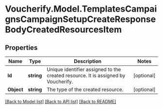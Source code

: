# Voucherify.Model.TemplatesCampaignsCampaignSetupCreateResponseBodyCreatedResourcesItem

## Properties

Name | Type | Description | Notes
------------ | ------------- | ------------- | -------------
**Id** | **string** | Unique identifier assigned to the created resource. It is assigned by Voucherify. | [optional] 
**Object** | **string** | The type of the created resource. | [optional] 

[[Back to Model list]](../../README.md#documentation-for-models) [[Back to API list]](../../README.md#documentation-for-api-endpoints) [[Back to README]](../../README.md)


